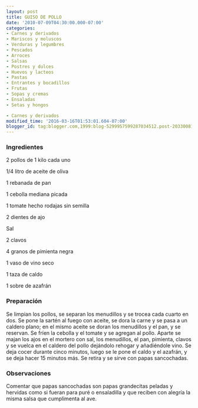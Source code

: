 ```yaml
---
layout: post
title: GUISO DE POLLO
date: '2010-07-09T04:30:00.000-07:00'
categories:
- Carnes y derivados
- Mariscos y moluscos
- Verduras y legumbres
- Pescados
- Arroces
- Salsas
- Postres y dulces
- Huevos y lacteos
- Pastas
- Entrantes y bocadillos
- Frutas
- Sopas y cremas
- Ensaladas
- Setas y hongos

- Carnes y derivados
modified_time: '2016-03-16T01:53:01.604-07:00'
blogger_id: tag:blogger.com,1999:blog-5299957599287034512.post-2033008159613141943
---
```


<h3>Ingredientes</h3>

2 pollos de 1 kilo cada uno

1/4 litro de aceite de oliva

1 rebanada de pan

1 cebolla mediana picada

1 tomate hecho rodajas sin semilla

2 dientes de ajo

Sal

2 clavos

4 granos de pimienta negra

1 vaso de vino seco

1 taza de caldo

1 sobre de azafrán

<h3>Preparación</h3>

Se limpian los pollos, se separan los menudillos y se trocea cada cuarto en dos. Se pone la sartén al fuego con aceite, se dora la carne y se pasa a un caldero plano; en el mismo aceite se doran los menudillos y el pan, y se reservan. Se fríen la cebolla y el tomate y se agregan al pollo. Aparte se majan los ajos en el mortero con sal, los menudillos, el pan, pimienta, clavos y se vuelca en el caldero del pollo dejándolo rehogar y añadiéndole vino. Se deja cocer durante cinco minutos, luego se le pone el caldo y el azafrán, y se deja hacer 15 minutos más. Se retira y se sirve con papas sancochadas.

<h3>Observaciones</h3>

Comentar que papas sancochadas son papas grandecitas peladas y hervidas como si fueran para puré o ensaladilla y que reciben con alegría la misma salsa que cumplimenta al ave.

